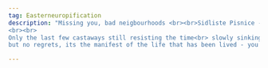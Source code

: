 ```yaml
---
tag: Easterneuropification
description: "Missing you, bad neigbourhoods <br><br>Sidliste Pisnice - [maybe the only place in the world] where gentrification went reversed, no matter what traces were left in the bushes, what secret treasures were burried in those hills; with how much blood, sweat and tears we contaminated and marked this teritory; families made new families, kids went closer to the city.
<br><br>
Only the last few castaways still resisting the time<br> slowly sinking in the sea of things collected over the years.<br>
but no regrets, its the manifest of the life that has been lived - you cannot deny it; you cannot overlook it; it's a monumental pile of life; if you just stand still for a while you might start disolving, too; a landmark of this flat; all the proofs, relics, artifacts are here to be discovered in the layers of the time; the childhood, puberty, adulthood - open the archeological site; call the ministry of culture and start excavating. the child room still intact somewhere within there; dig the hole into the paralel universes; dig through the layers deep enough, Cambrian, Precambrian; a burried diary of angry years covered in the duct tape - dont touch it though when you find it; call the police."

---
```

